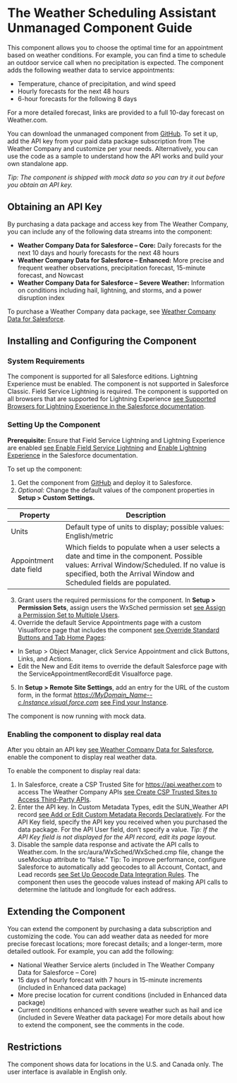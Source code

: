 # The Weather Scheduling Assistant Unmanaged Component Guide

This component allows you to choose the optimal time for an appointment based on weather conditions. For example, you can find a time to schedule an outdoor service call when no precipitation is expected. The component adds the following weather data to service appointments:
- Temperature, chance of precipitation, and wind speed
- Hourly forecasts for the next 48 hours
- 6-hour forecasts for the following 8 days 

For a more detailed forecast, links are provided to a full 10-day forecast on Weather.com.

You can download the unmanaged component from [GitHub](https://github.com/TheWeatherCompany/weather-scheduling-assistant). To set it up, add the API key from your paid data package subscription from The Weather Company and customize per your needs. Alternatively, you can use the code as a sample to understand how the API works and build your own standalone app.

*Tip: The component is shipped with mock data so you can try it out before you obtain an API key.*

## Obtaining an API Key 
By purchasing a data package and access key from The Weather Company, you can include any of the following data streams into the component:
- **Weather Company Data for Salesforce – Core:** Daily forecasts for the next 10 days and hourly forecasts for the next 48 hours 
- **Weather Company Data for Salesforce – Enhanced:** More precise and frequent weather observations, precipitation forecast, 15-minute forecast, and Nowcast
- **Weather Company Data for Salesforce – Severe Weather:** Information on conditions including hail, lightning, and storms, and a power disruption index 

To purchase a Weather Company data package, see [Weather Company Data for Salesforce](https://business.weather.com/products/weather-data-packages-salesforce).

## Installing and Configuring the Component
### System Requirements

The component is supported for all Salesforce editions. Lightning Experience must be enabled. The component is not supported in Salesforce Classic. Field Service Lightning is required. 
The component is supported on all browsers that are supported for Lightning Experience [see Supported Browsers for Lightning Experience in the Salesforce documentation](https://help.salesforce.com/articleView?id=getstart_browsers_sfx.htm).

### Setting Up the Component
**Prerequisite:** Ensure that Field Service Lightning and Lightning Experience are enabled [see Enable Field Service Lightning](https://help.salesforce.com/articleView?id=fs_enable.htm) and [Enable Lightning Experience](https://help.salesforce.com/articleView?id=lex_enable_intro.htm) in the Salesforce documentation. 

To set up the component:
1. Get the component from [GitHub](https://github.com/TheWeatherCompany/weather-scheduling-assistant) and deploy it to Salesforce.
2. *Optional:* Change the default values of the component properties in **Setup > Custom Settings.**

Property | Description
------------ | -------------
Units | Default type of units to display; possible values: English/metric
Appointment date field | Which fields to populate when a user selects a date and time in the component. Possible values: Arrival Window/Scheduled. If no value is specified, both the Arrival Window and Scheduled fields are populated. 
3. Grant users the required permissions for the component. In **Setup > Permission Sets**, assign users the WxSched permission set [see Assign a Permission Set to Multiple Users](https://help.salesforce.com/articleView?id=perm_sets_mass_assign.htm). 
4. Override the default Service Appointments page with a custom Visualforce page that includes the component [see Override Standard Buttons and Tab Home Pages](https://help.salesforce.com/articleView?err=1&id=links_customize_override.htm):
  - In Setup > Object Manager, click Service Appointment and click Buttons, Links, and Actions.
  - Edit the New and Edit items to override the default Salesforce page with the ServiceAppointmentRecordEdit Visualforce page. 
5. In **Setup > Remote Site Settings**, add an entry for the URL of the custom form, in the format *https://MyDomain_Name--c.Instance.visual.force.com* [see Find your Instance](https://help.salesforce.com/articleView?id=000002889&language=en_US&type=1). 

The component is now running with mock data.

### Enabling the component to display real data
After you obtain an API key [see Weather Company Data for Salesforce](https://help.salesforce.com/articleView?id=csp_trusted_sites.htm), enable the component to display real weather data.

To enable the component to display real data:
1. In Salesforce, create a CSP Trusted Site for https://api.weather.com to access The Weather Company APIs [see Create CSP Trusted Sites to Access Third-Party APIs](https://help.salesforce.com/articleView?id=csp_trusted_sites.htm).
2. Enter the API key. In Custom Metadata Types, edit the SUN_Weather API record [see Add or Edit Custom Metadata Records Declaratively](https://docs.google.com/document/d/1Wz_1y5VHJlQb23Y76L7wCyahhH0qRD-Z6O55gAix1UA/edit). For the API Key field, specify the API key you received when you purchased the data package.  For the API User field, don’t specify a value.  *Tip: If the API Key field is not displayed for the API record, edit its page layout.*
3. Disable the sample data response and activate the API calls to Weather.com. In the src/aura/WxSched/WxSched.cmp file, change the useMockup attribute to “false.” Tip: To improve performance, configure Salesforce to automatically add geocodes to all Account, Contact, and Lead records [see Set Up Geocode Data Integration Rules](https://help.salesforce.com/articleView?id=data_dot_com_clean_add_geocode_information_to_all_records.htm). The component then uses the geocode values instead of making API calls to determine the latitude and longitude for each address. 

## Extending the Component
You can extend the component by purchasing a data subscription and customizing the code. You can add weather data as needed for more precise forecast locations; more forecast details; and a longer-term, more detailed outlook. For example, you can add the following:
- National Weather Service alerts (included in The Weather Company Data for Salesforce – Core)
- 15 days of hourly forecast with 7 hours in 15-minute increments (included in Enhanced data package) 
- More precise location for current conditions (included in Enhanced data package)
- Current conditions enhanced with severe weather such as hail and ice (included in Severe Weather data package) 
For more details about how to extend the component, see the comments in the code.

## Restrictions
The component shows data for locations in the U.S. and Canada only. The user interface is available in English only.
 <link rel="shortcut icon" type="image/x-icon" href="favicon.ico">
